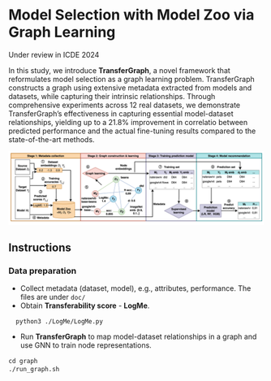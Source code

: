 # Model Selection with Model Zoo via Graph Learning
Under review in ICDE 2024

In this study, we introduce **TransferGraph**, a novel framework that reformulates model selection as a graph learning problem. TransferGraph constructs a graph using extensive metadata extracted from models and datasets, while capturing their intrinsic relationships. Through comprehensive experiments across 12 real datasets, we demonstrate TransferGraph’s effectiveness in capturing essential model-dataset relationships, yielding up to a 21.8% improvement in correlatio between predicted performance and the actual fine-tuning results compared to the state-of-the-art methods.

![image](https://github.com/zLizy/transferability_graph/blob/main/img/overview.jpg)

## Instructions
### Data preparation
* Collect metadata (dataset, model), e.g., attributes, performance. The files are under `doc/`
* Obtain **Transferability score** - **LogMe**.
```console
  python3 ./LogMe/LogMe.py
```   
*  Run **TransferGraph** to map model-dataset relationships in a graph and use GNN to train node representations.
```console
cd graph
./run_graph.sh
``` 
